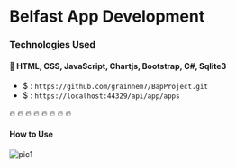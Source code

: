 
# Belfast App Development
### Technologies Used
####   :rocket: HTML, CSS, JavaScript, Chartjs, Bootstrap, C#, Sqlite3
 - $ :  `https://github.com/grainnem7/BapProject.git`
 - $ :  `https://localhost:44329/api/app/apps`

:fire: :fire: :fire: :fire: :fire: :fire: :fire: :fire:
#### How to Use 
![pic1](https://images.unsplash.com/photo-1591696205602-2f950c417cb9?ixid=MnwxMjA3fDB8MHxwaG90by1wYWdlfHx8fGVufDB8fHx8&ixlib=rb-1.2.1&auto=format&fit=crop&w=1350&q=80)
<br/><br/>
